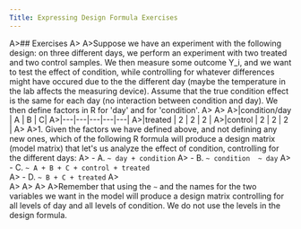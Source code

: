 ```yaml
---
Title: Expressing Design Formula Exercises
---
```


A>## Exercises
A>
A>Suppose we have an experiment with the following design: on three different days, we perform an experiment with two treated and two control samples. We then measure some outcome Y_i, and we want to test the effect of condition, while controlling for whatever differences might have occured due to the the different day (maybe the temperature in the lab affects the measuring device). Assume that the true condition effect is the same for each day (no interaction between condition and day). We then define factors in R for 'day' and for 'condition'.
A>
A>
A>|condition/day |  A |  B  | C|
A>|---|---|---|---|---|
A>|treated    |  2 |   2 |   2 |
A>|control    |  2 |   2 |  2 |
A>
A>1. Given the factors we have defined above, and not defining any new ones, which of the following R formula will produce a design matrix (model matrix) that let's us analyze the effect of condition, controlling for the different days:
A>    - A. `~ day + condition` 
A>    - B. `~ condition  ~ day` 
A>    - C. `~ A + B + C + control + treated`  
A>    - D. `~ B + C + treated`
A>    
A>
A>
A>
A>Remember that using the `~` and the names for the two variables we want in the model will produce a design matrix controlling for all levels of day and all levels of condition. We do not use the levels in the design formula.

